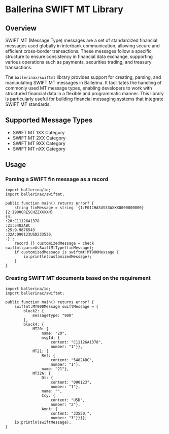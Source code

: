 # Ballerina SWIFT MT Library

## Overview

SWIFT MT (Message Type) messages are a set of standardized financial messages used globally in interbank communication, allowing secure and efficient cross-border transactions. These messages follow a specific structure to ensure consistency in financial data exchange, supporting various operations such as payments, securities trading, and treasury transactions.

The `ballerinax/swiftmt` library provides support for creating, parsing, and manipulating SWIFT MT messages in Ballerina. It facilitates the handling of commonly used MT message types, enabling developers to work with structured financial data in a flexible and programmatic manner. This library is particularly useful for building financial messaging systems that integrate SWIFT MT standards. 

## Supported Message Types

- SWIFT MT 1XX Category
- SWIFT MT 2XX Category
- SWIFT MT 9XX Category
- SWIFT MT nXX Category

## Usage

### Parsing a SWIFT fin message as a record

```ballerina
import ballerina/io;
import ballerinax/swiftmt;

public function main() returns error? {
    string finMessage = string `{1:F01CHASUS33AXXX0000000000}
{2:I900CRESCHZZXXXXN}
{4:
:20:C11126A1378
:21:5482ABC
:25:9-9876543
:32A:090123USD233530,
-}`;  
    record {} customizedMessage = check swiftmt:parseAsSwiftMtType(finMessage);
    if customizedMessage is swiftmt:MT900Message {
        io:println(customizedMessage);
    }
}
```

### Creating SWIFT MT documents based on the requirement

```ballerina
import ballerina/io;
import ballerinax/swiftmt;

public function main() returns error? {
    swiftmt:MT900Message swiftMessage = { 
        block2: {
            messageType: "900"
        }, 
        block4: {
            MT20: {
                name: "20", 
                msgId: {
                    content: "C11126A1378", 
                    number: "1"}}, 
            MT21: {
                Ref: {
                    content: "5482ABC", 
                    number: "1"}, 
                name: "21"}, 
            MT32A: {
                Dt: {
                    content: "090123", 
                    number: "1"}, 
                name: "", 
                Ccy: {
                    content: "USD", 
                    number: "2"}, 
                Amnt: {
                    content: "33550,", 
                    number: "3"}}}};
    io:println(swiftMessage);
}
```
